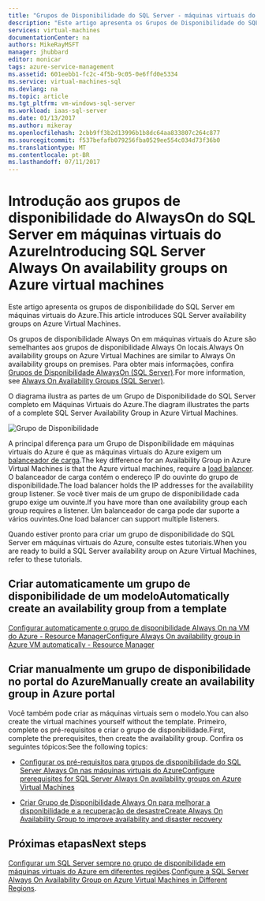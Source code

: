 ```yaml
---
title: "Grupos de Disponibilidade do SQL Server - máquinas virtuais do Azure - visão geral | Microsoft Docs"
description: "Este artigo apresenta os Grupos de Disponibilidade do SQL Server em máquinas virtuais do Azure."
services: virtual-machines
documentationCenter: na
authors: MikeRayMSFT
manager: jhubbard
editor: monicar
tags: azure-service-management
ms.assetid: 601eebb1-fc2c-4f5b-9c05-0e6ffd0e5334
ms.service: virtual-machines-sql
ms.devlang: na
ms.topic: article
ms.tgt_pltfrm: vm-windows-sql-server
ms.workload: iaas-sql-server
ms.date: 01/13/2017
ms.author: mikeray
ms.openlocfilehash: 2cbb9ff3b2d13996b1b8dc64aa833807c264c877
ms.sourcegitcommit: f537befafb079256fba0529ee554c034d73f36b0
ms.translationtype: MT
ms.contentlocale: pt-BR
ms.lasthandoff: 07/11/2017
---
```

# <a name="introducing-sql-server-always-on-availability-groups-on-azure-virtual-machines"></a><span data-ttu-id="36bf1-103">Introdução aos grupos de disponibilidade do AlwaysOn do SQL Server em máquinas virtuais do Azure</span><span class="sxs-lookup"><span data-stu-id="36bf1-103">Introducing SQL Server Always On availability groups on Azure virtual machines</span></span> #

<span data-ttu-id="36bf1-104">Este artigo apresenta os grupos de disponibilidade do SQL Server em máquinas virtuais do Azure.</span><span class="sxs-lookup"><span data-stu-id="36bf1-104">This article introduces SQL Server availability groups on Azure Virtual Machines.</span></span> 

<span data-ttu-id="36bf1-105">Os grupos de disponibilidade Always On em máquinas virtuais do Azure são semelhantes aos grupos de disponibilidade Always On locais.</span><span class="sxs-lookup"><span data-stu-id="36bf1-105">Always On availability groups on Azure Virtual Machines are similar to Always On availability groups on premises.</span></span> <span data-ttu-id="36bf1-106">Para obter mais informações, confira [Grupos de Disponibilidade AlwaysOn (SQL Server)](http://msdn.microsoft.com/library/hh510230.aspx).</span><span class="sxs-lookup"><span data-stu-id="36bf1-106">For more information, see [Always On Availability Groups (SQL Server)](http://msdn.microsoft.com/library/hh510230.aspx).</span></span> 

<span data-ttu-id="36bf1-107">O diagrama ilustra as partes de um Grupo de Disponibilidade do SQL Server completo em Máquinas Virtuais do Azure.</span><span class="sxs-lookup"><span data-stu-id="36bf1-107">The diagram illustrates the parts of a complete SQL Server Availability Group in Azure Virtual Machines.</span></span>

![Grupo de Disponibilidade](./media/virtual-machines-windows-portal-sql-availability-group-tutorial/00-EndstateSampleNoELB.png)

<span data-ttu-id="36bf1-109">A principal diferença para um Grupo de Disponibilidade em máquinas virtuais do Azure é que as máquinas virtuais do Azure exigem um [balanceador de carga](../../../load-balancer/load-balancer-overview.md).</span><span class="sxs-lookup"><span data-stu-id="36bf1-109">The key difference for an Availability Group in Azure Virtual Machines is that the Azure virtual machines, require a [load balancer](../../../load-balancer/load-balancer-overview.md).</span></span> <span data-ttu-id="36bf1-110">O balanceador de carga contém o endereço IP do ouvinte do grupo de disponibilidade.</span><span class="sxs-lookup"><span data-stu-id="36bf1-110">The load balancer holds the IP addresses for the availability group listener.</span></span> <span data-ttu-id="36bf1-111">Se você tiver mais de um grupo de disponibilidade cada grupo exige um ouvinte.</span><span class="sxs-lookup"><span data-stu-id="36bf1-111">If you have more than one availability group each group requires a listener.</span></span> <span data-ttu-id="36bf1-112">Um balanceador de carga pode dar suporte a vários ouvintes.</span><span class="sxs-lookup"><span data-stu-id="36bf1-112">One load balancer can support multiple listeners.</span></span>

<span data-ttu-id="36bf1-113">Quando estiver pronto para criar um grupo de disponibilidade do SQL Server em máquinas virtuais do Azure, consulte estes tutoriais.</span><span class="sxs-lookup"><span data-stu-id="36bf1-113">When you are ready to build a SQL Server availability aroup on Azure Virtual Machines, refer to these tutorials.</span></span>

## <a name="automatically-create-an-availability-group-from-a-template"></a><span data-ttu-id="36bf1-114">Criar automaticamente um grupo de disponibilidade de um modelo</span><span class="sxs-lookup"><span data-stu-id="36bf1-114">Automatically create an availability group from a template</span></span>

[<span data-ttu-id="36bf1-115">Configurar automaticamente o grupo de disponibilidade Always On na VM do Azure - Resource Manager</span><span class="sxs-lookup"><span data-stu-id="36bf1-115">Configure Always On availability group in Azure VM automatically - Resource Manager</span></span>](virtual-machines-windows-portal-sql-alwayson-availability-groups.md)

## <a name="manually-create-an-availability-group-in-azure-portal"></a><span data-ttu-id="36bf1-116">Criar manualmente um grupo de disponibilidade no portal do Azure</span><span class="sxs-lookup"><span data-stu-id="36bf1-116">Manually create an availability group in Azure portal</span></span>

<span data-ttu-id="36bf1-117">Você também pode criar as máquinas virtuais sem o modelo.</span><span class="sxs-lookup"><span data-stu-id="36bf1-117">You can also create the virtual machines yourself without the template.</span></span> <span data-ttu-id="36bf1-118">Primeiro, complete os pré-requisitos e criar o grupo de disponibilidade.</span><span class="sxs-lookup"><span data-stu-id="36bf1-118">First, complete the prerequisites, then create the availability group.</span></span> <span data-ttu-id="36bf1-119">Confira os seguintes tópicos:</span><span class="sxs-lookup"><span data-stu-id="36bf1-119">See the following topics:</span></span> 

- [<span data-ttu-id="36bf1-120">Configurar os pré-requisitos para grupos de disponibilidade do SQL Server Always On nas máquinas virtuais do Azure</span><span class="sxs-lookup"><span data-stu-id="36bf1-120">Configure prerequisites for SQL Server Always On availability groups on Azure Virtual Machines</span></span>](virtual-machines-windows-portal-sql-availability-group-prereq.md)

- [<span data-ttu-id="36bf1-121">Criar Grupo de Disponibilidade Always On para melhorar a disponibilidade e a recuperação de desastre</span><span class="sxs-lookup"><span data-stu-id="36bf1-121">Create Always On Availability Group to improve availability and disaster recovery</span></span>](virtual-machines-windows-portal-sql-availability-group-tutorial.md)

## <a name="next-steps"></a><span data-ttu-id="36bf1-122">Próximas etapas</span><span class="sxs-lookup"><span data-stu-id="36bf1-122">Next steps</span></span>

<span data-ttu-id="36bf1-123">[Configurar um SQL Server sempre no grupo de disponibilidade em máquinas virtuais do Azure em diferentes regiões](virtual-machines-windows-portal-sql-availability-group-dr.md).</span><span class="sxs-lookup"><span data-stu-id="36bf1-123">[Configure a SQL Server Always On Availability Group on Azure Virtual Machines in Different Regions](virtual-machines-windows-portal-sql-availability-group-dr.md).</span></span>
